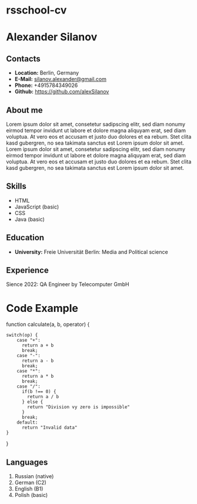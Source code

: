 # rsschool-cv

# Alexander Silanov

## Contacts

* **Location:** Berlin, Germany
* **E-Mail:** silanov.alexander@gmail.com
* **Phone:** +4915784349026
* **Github:** https://github.com/alexSilanov

## About me

Lorem ipsum dolor sit amet, consetetur sadipscing elitr, sed diam nonumy eirmod tempor invidunt ut labore et dolore magna aliquyam erat, sed diam voluptua.
 At vero eos et accusam et justo duo dolores et ea rebum. Stet clita kasd gubergren, no sea takimata sanctus est Lorem ipsum dolor sit amet. 
 Lorem ipsum dolor sit amet, consetetur sadipscing elitr, sed diam nonumy eirmod tempor invidunt ut labore et dolore magna aliquyam erat, sed diam voluptua.
 At vero eos et accusam et justo duo dolores et ea rebum. Stet clita kasd gubergren, no sea takimata sanctus est Lorem ipsum dolor sit amet.

## Skills

* HTML
* JavaScript (basic)
* CSS
* Java (basic)

## Education

* **University:** Freie Universität Berlin: Media and Political science

## Experience

Sience 2022: QA Engineer by Telecomputer GmbH

# Code Example

function calculate(a, b, operator) {
    
    switch(op) {
        case "+":
          return a + b
          break;
        case "-":
          return a - b
          break;
        case "*":
          return a * b
          break;
        case "/":
          if(b !== 0) {
            return a / b
          } else {
            return "Division vy zero is impossible"
          }
          break;
        default:
          return "Invalid data"
    }
}

## Languages

1. Russian (native)
2. German (C2)
3. English (B1)
4. Polish (basic)